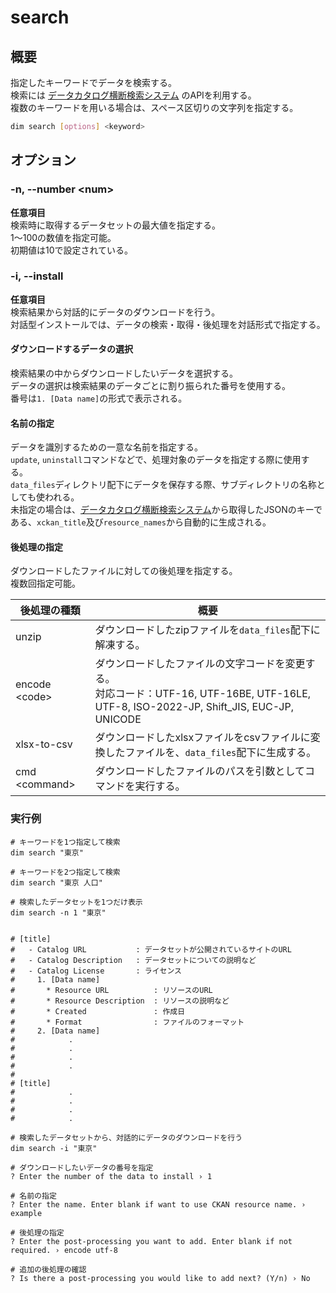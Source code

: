 # search

## 概要

指定したキーワードでデータを検索する。\
検索には [データカタログ横断検索システム](https://search.ckan.jp) のAPIを利用する。\
複数のキーワードを用いる場合は、スペース区切りの文字列を指定する。

```bash
dim search [options] <keyword>
```

## オプション

### -n, --number \<num\>

**任意項目**\
検索時に取得するデータセットの最大値を指定する。\
1～100の数値を指定可能。\
初期値は10で設定されている。

### -i, --install

**任意項目**\
検索結果から対話的にデータのダウンロードを行う。\
対話型インストールでは、データの検索・取得・後処理を対話形式で指定する。

#### ダウンロードするデータの選択

検索結果の中からダウンロードしたいデータを選択する。\
データの選択は検索結果のデータごとに割り振られた番号を使用する。\
番号は`1. [Data name]`の形式で表示される。

#### 名前の指定

データを識別するための一意な名前を指定する。\
`update`, `uninstall`コマンドなどで、処理対象のデータを指定する際に使用する。\
`data_files`ディレクトリ配下にデータを保存する際、サブディレクトリの名称としても使われる。\
未指定の場合は、[データカタログ横断検索システム](https://search.ckan.jp)から取得したJSONのキーである、`xckan_title`及び`resource_names`から自動的に生成される。

#### 後処理の指定

ダウンロードしたファイルに対しての後処理を指定する。\
複数回指定可能。

| 後処理の種類          | 概要                                                                                                           |
| --------------- | ------------------------------------------------------------------------------------------------------------ |
| unzip           | ダウンロードしたzipファイルを`data_files`配下に解凍する。                                                                         |
| encode \<code\> | ダウンロードしたファイルの文字コードを変更する。<br>対応コード：UTF-16, UTF-16BE, UTF-16LE, UTF-8, ISO-2022-JP, Shift_JIS, EUC-JP, UNICODE |
| xlsx-to-csv     | ダウンロードしたxlsxファイルをcsvファイルに変換したファイルを、`data_files`配下に生成する。                                                      |
| cmd \<command\> | ダウンロードしたファイルのパスを引数としてコマンドを実行する。                                                                              |

### 実行例

```
# キーワードを1つ指定して検索
dim search "東京"

# キーワードを2つ指定して検索
dim search "東京 人口"

# 検索したデータセットを1つだけ表示
dim search -n 1 "東京"


# [title]
#   - Catalog URL           : データセットが公開されているサイトのURL
#   - Catalog Description   : データセットについての説明など
#   - Catalog License       : ライセンス
#     1. [Data name]
#       * Resource URL          : リソースのURL
#       * Resource Description  : リソースの説明など
#       * Created               : 作成日
#       * Format                : ファイルのフォーマット
#     2. [Data name]
#            .
#            .
#            .
#            .
#
# [title]
#            .
#            .
#            .
#            .
```

```
# 検索したデータセットから、対話的にデータのダウンロードを行う
dim search -i "東京"

# ダウンロードしたいデータの番号を指定
? Enter the number of the data to install › 1

# 名前の指定
? Enter the name. Enter blank if want to use CKAN resource name. › example

# 後処理の指定
? Enter the post-processing you want to add. Enter blank if not required. › encode utf-8

# 追加の後処理の確認
? Is there a post-processing you would like to add next? (Y/n) › No
```
